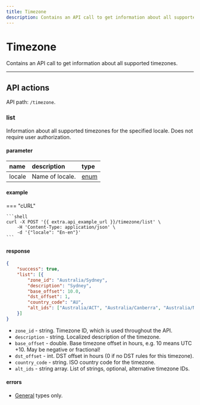 ```yaml
---
title: Timezone
description: Contains an API call to get information about all supported timezones.
---
```


# Timezone

Contains an API call to get information about all supported timezones.

<hr>

## API actions

API path: `/timezone`.

### list

Information about all supported timezones for the specified locale. Does not require user authorization.

#### parameter

| name | description | type |
| :--- | :--- | :--- |
| locale | Name of locale. | [enum](../../getting-started.md#data-types) |

#### example

=== "cURL"

    ```shell
    curl -X POST '{{ extra.api_example_url }}/timezone/list' \
        -H 'Content-Type: application/json' \ 
        -d '{"locale": "En-en"}'
    ```

#### response

```json
{
    "success": true,
    "list": [{
        "zone_id": "Australia/Sydney",
        "description": "Sydney",
        "base_offset": 10.0,
        "dst_offset": 1,
        "country_code": "AU",
        "alt_ids": ["Australia/ACT", "Australia/Canberra", "Australia/NSW"]
    }]
}
```

* `zone_id` - string. Timezone ID, which is used throughout the API.
* `description` - string. Localized description of the timezone.
* `base_offset` - double. Base timezone offset in hours, e.g. 10 means UTC +10. May be negative or fractional!
* `dst_offset` - int. DST offset in hours (0 if no DST rules for this timezone).
* `country_code` - string. ISO country code for the timezone.
* `alt_ids` - string array. List of strings, optional, alternative timezone IDs.

#### errors

* [General](../../getting-started.md#error-codes) types only.
